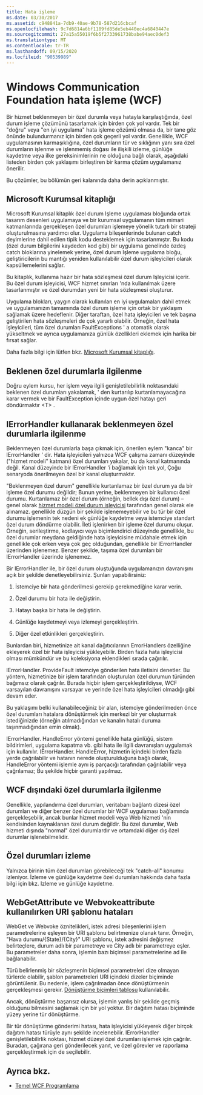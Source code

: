 ```yaml
---
title: Hata işleme
ms.date: 03/30/2017
ms.assetid: c948841a-7db9-40ae-9b78-587d216cbcaf
ms.openlocfilehash: 9c7d6814a6bf1189fd85de5eb440ec4a6840447e
ms.sourcegitcommit: 27a15a55019f6b5f2733961738babe94aec0def3
ms.translationtype: MT
ms.contentlocale: tr-TR
ms.lasthandoff: 09/15/2020
ms.locfileid: "90539989"
---
```

# <a name="error-handling-in-windows-communication-foundation-wcf"></a>Windows Communication Foundation hata işleme (WCF)

Bir hizmet beklenmeyen bir özel durumla veya hatayla karşılaştığında, özel durum işleme çözümünü tasarlamak için birden çok yol vardır. Tek bir "doğru" veya "en iyi uygulama" hata işleme çözümü olmasa da, bir tane göz önünde bulundurmanız için birden çok geçerli yol vardır. Genellikle, WCF uygulamasının karmaşıklığına, özel durumların tür ve sıklığının yanı sıra özel durumların işlenme ve işlenmemiş doğası ile ilişkili izleme, günlüğe kaydetme veya ilke gereksinimlerinin ne olduğuna bağlı olarak, aşağıdaki listeden birden çok yaklaşımı birleştiren bir karma çözüm uygulamanız önerilir.

Bu çözümler, bu bölümün geri kalanında daha derin açıklanmıştır.

## <a name="the-microsoft-enterprise-library"></a>Microsoft Kurumsal kitaplığı

Microsoft Kurumsal kitaplık özel durum Işleme uygulaması bloğunda ortak tasarım desenleri uygulamaya ve bir kurumsal uygulamanın tüm mimari katmanlarında gerçekleşen özel durumları işlemeye yönelik tutarlı bir strateji oluşturulmasına yardımcı olur. Uygulama bileşenlerinde bulunan catch deyimlerine dahil edilen tipik kodu desteklemek için tasarlanmıştır. Bu kodu (özel durum bilgilerini kaydeden kod gibi) bir uygulama genelinde özdeş catch bloklarına yinelemek yerine, özel durum Işleme uygulama bloğu, geliştiricilerin bu mantığı yeniden kullanılabilir özel durum işleyicileri olarak kapsüllemelerini sağlar.

Bu kitaplık, kullanıma hazır bir hata sözleşmesi özel durum Işleyicisi içerir. Bu özel durum işleyicisi, WCF hizmet sınırları 'nda kullanılmak üzere tasarlanmıştır ve özel durumdan yeni bir hata sözleşmesi oluşturur.

Uygulama blokları, yaygın olarak kullanılan en iyi uygulamaları dahil etmek ve uygulamanızın tamamında özel durum işleme için ortak bir yaklaşım sağlamak üzere hedeflenir. Diğer taraftan, özel hata işleyicileri ve tek başına geliştirilen hata sözleşmeleri de çok yararlı olabilir. Örneğin, özel hata işleyicileri, tüm özel durumları FaultExceptions ' a otomatik olarak yükseltmek ve ayrıca uygulamanıza günlük özellikleri eklemek için harika bir fırsat sağlar.

Daha fazla bilgi için lütfen bkz. [Microsoft Kurumsal kitaplığı](/previous-versions/msp-n-p/ff632023(v=pandp.10)).

## <a name="dealing-with-expected-exceptions"></a>Beklenen özel durumlarla ilgilenme

Doğru eylem kursu, her işlem veya ilgili genişletilebilirlik noktasındaki beklenen özel durumları yakalamak, ' den kurtarılıp kurtarılamayacağına karar vermek ve bir FaultException içinde uygun özel hatayı geri döndürmaktır \<T> .
  
## <a name="dealing-with-unexpected-exceptions-using-an-ierrorhandler"></a>IErrorHandler kullanarak beklenmeyen özel durumlarla ilgilenme

Beklenmeyen özel durumlarla başa çıkmak için, önerilen eylem "kanca" bir IErrorHandler ' dir. Hata işleyicileri yalnızca WCF çalışma zamanı düzeyinde ("hizmet modeli" katmanı) özel durumları yakalar, bu da kanal katmanında değil. Kanal düzeyinde bir IErrorHandler 'i bağlamak için tek yol, Çoğu senaryoda önerilmeyen özel bir kanal oluşturmaktır.

"Beklenmeyen özel durum" genellikle kurtarılamaz bir özel durum ya da bir işleme özel durumu değildir; Bunun yerine, beklenmeyen bir kullanıcı özel durumu. Kurtarılamaz bir özel durum (örneğin, bellek dışı özel durum) – genel olarak [hizmet modeli özel durum işleyicisi](xref:System.ServiceModel.Dispatcher.ExceptionHandler) tarafından genel olarak ele alınamaz. genellikle düzgün bir şekilde işlenemeyebilir ve bu tür bir özel durumu işlemenin tek nedeni ek günlüğe kaydetme veya istemciye standart özel durum döndürme olabilir. İleti işlenirken bir işleme özel durumu oluşur. Örneğin, serileştirme, kodlayıcı veya biçimlendirici düzeyinde genellikle, bu özel durumlar meydana geldiğinde hata işleyicisine müdahale etmek için genellikle çok erken veya çok geç olduğundan, genellikle bir IErrorHandler üzerinden işlenemez. Benzer şekilde, taşıma özel durumları bir IErrorHandler üzerinde işlenemez.

Bir IErrorHandler ile, bir özel durum oluştuğunda uygulamanızın davranışını açık bir şekilde denetleyebilirsiniz. Şunları yapabilirsiniz:  

1. İstemciye bir hata gönderilmesi gerekip gerekmediğine karar verin.

2. Özel durumu bir hata ile değiştirin.

3. Hatayı başka bir hata ile değiştirin.

4. Günlüğe kaydetmeyi veya izlemeyi gerçekleştirin.

5. Diğer özel etkinlikleri gerçekleştirin.

Bunlardan biri, hizmetinize ait kanal dağıtıcılarının ErrorHandlers özelliğine ekleyerek özel bir hata işleyicisi yükleyebilir.  Birden fazla hata işleyicisi olması mümkündür ve bu koleksiyona eklendikleri sırada çağırılır.

IErrorHandler. ProvideFault istemciye gönderilen hata iletisini denetler. Bu yöntem, hizmetinize bir işlem tarafından oluşturulan özel durumun türünden bağımsız olarak çağrılır. Burada hiçbir işlem gerçekleştirildiyse, WCF varsayılan davranışını varsayar ve yerinde özel hata işleyicileri olmadığı gibi devam eder.

Bu yaklaşımı belki kullanabileceğiniz bir alan, istemciye gönderilmeden önce özel durumları hatalara dönüştürmek için merkezi bir yer oluşturmak istediğinizde (örneğin atılmadığından ve kanalın hatalı duruma taşınmadığından emin olmak).

IErrorHandler. HandleError yöntemi genellikle hata günlüğü, sistem bildirimleri, uygulama kapatma vb. gibi hata ile ilgili davranışları uygulamak için kullanılır. IErrorHandler. HandleError, hizmetin içindeki birden fazla yerde çağrılabilir ve hatanın nerede oluşturulduğuna bağlı olarak, HandleError yöntemi işlemle aynı iş parçacığı tarafından çağrılabilir veya çağrılamaz; Bu şekilde hiçbir garanti yapılmaz.

## <a name="dealing-with-exceptions-outside-wcf"></a>WCF dışındaki özel durumlarla ilgilenme

Genellikle, yapılandırma özel durumları, veritabanı bağlantı dizesi özel durumları ve diğer benzer özel durumlar bir WCF uygulaması bağlamında gerçekleşebilir, ancak bunlar hizmet modeli veya Web hizmeti 'nin kendisinden kaynaklanan özel durum değildir. Bu özel durumlar, Web hizmeti dışında "normal" özel durumlardır ve ortamdaki diğer dış özel durumlar işlenebilmelidir.

## <a name="tracing-exceptions"></a>Özel durumları izleme

Yalnızca birinin tüm özel durumları görebileceği tek "catch-all" konumu izleniyor. İzleme ve günlüğe kaydetme özel durumları hakkında daha fazla bilgi için bkz. Izleme ve günlüğe kaydetme.

## <a name="uri-template-errors-when-using-webgetattribute-and-webinvokeattribute"></a>WebGetAttribute ve Webvokeattribute kullanılırken URI şablonu hataları

WebGet ve Webvoke öznitelikleri, istek adresi bileşenlerini işlem parametrelerine eşleyen bir URI şablonu belirtmenize olanak tanır. Örneğin, "Hava durumu/{State}/{City}" URI şablonu, istek adresini değişmez belirteçlere, durum adlı bir parametreye ve City adlı bir parametreye eşler. Bu parametreler daha sonra, işlemin bazı biçimsel parametrelerine ad ile bağlanabilir.

Türü belirlenmiş bir sözleşmenin biçimsel parametreleri dize olmayan türlerde olabilir, şablon parametreleri URI içindeki dizeler biçiminde görüntülenir. Bu nedenle, işlem çağrılmadan önce dönüştürmenin gerçekleşmesi gerekir. [Dönüştürme biçimleri tablosu](wcf-web-http-programming-model-overview.md) kullanılabilir.

Ancak, dönüştürme başarısız olursa, işlemin yanlış bir şekilde geçmiş olduğunu bilmesini sağlamak için bir yol yoktur. Bir dağıtım hatası biçiminde yüzey yerine tür dönüştürme.

Bir tür dönüştürme gönderimi hatası, hata işleyicisi yükleyerek diğer birçok dağıtım hatası türüyle aynı şekilde incelenebilir. IErrorHandler genişletilebilirlik noktası, hizmet düzeyi özel durumları işlemek için çağrılır. Buradan, çağırana geri gönderilecek yanıt, ve özel görevler ve raporlama gerçekleştirmek için de seçilebilir.

## <a name="see-also"></a>Ayrıca bkz.

- [Temel WCF Programlama](../basic-wcf-programming.md)
